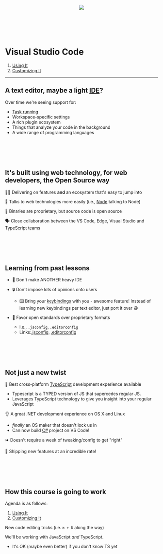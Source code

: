 <br><br>

<p align='center'> 
  <img src='../public/vscode.png'>
</p>

<br><br><br><br>

# Visual Studio Code

1. [Using It](./1_using/)
2. [Customizing It](./2_customizing/)

---

## A text editor, maybe a light [IDE](https://en.wikipedia.org/wiki/Integrated_development_environment)?

Over time we're seeing support for:
   - [Task running](https://code.visualstudio.com/docs/editor/tasks)
   - Workspace-specific settings
   - A rich plugin ecosystem
   - Things that analyze your code in the background
   - A wide range of programming languages

<br><br><br><br>

## It's built using web technology, for web developers, the Open Source way

👩‍💻 Delivering on features __and__ an ecosystem that's easy to jump into

🔌 Talks to web technologies more easily (i.e., [Node](https://nodejs.org/en/about/) talking to Node)

📖 Binaries are proprietary, but source code is open source

🗣 Close collaboration between the VS Code, Edge, Visual Studio and TypeScript teams

<br><br><br><br>

## Learning from past lessons

* 🚫 Don't make ANOTHER heavy IDE

* 🔒 Don't impose lots of opinions onto users
  * ⌨️ Bring your [keybindings](https://code.visualstudio.com/docs/getstarted/keybindings) with you - awesome feature! Instead of learning new keybindings per text editor, just port it over 😃

* 🤝 Favor open standards over proprietary formats
  - i.e., `.jsconfig`, `.editorconfig`
  - Links:[.jsconfig](https://code.visualstudio.com/docs/languages/jsconfig), [.editorconfig](http://editorconfig.org/)



<br><br><br><br>

## Not just a new twist

🙌 Best cross-platform [TypeScript](http://www.typescriptlang.org/) development experience available
   - Typescript is a TYPED version of JS that supercedes regular JS.
   - Leverages TypeScript technology to give you insight into your regular JavaScript

👌 A great .NET development experience on OS X and Linux
   - _finally_ an OS maker that doesn't lock us in
   - Can now build [C#](https://en.wikipedia.org/wiki/C_Sharp_(programming_language)) project on VS Code!

⏩ Doesn't require a week of tweaking/config to get "right"

🚢 Shipping new features at an incredible rate!

<br><br><br><br>

## How this course is going to work

Agenda is as follows:
 1. [Using It](./1_using/README.md)
 2. [Customizing It](./2_customizing/README.md)

New code editing tricks (i.e. `⌘ + D` along the way)

We'll be working with JavaScript *and* TypeScript.
  - It's OK (maybe even better) if you don't know TS yet
